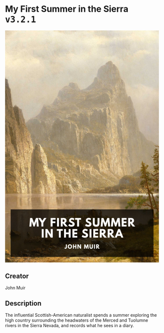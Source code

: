 
# My First Summer in the Sierra <kbd>v3.2.1</kbd>

<center>
  <img src="./cover-1024.jpg"/>
</center>

## Creator
John Muir

## Description
The influential Scottish-American naturalist spends a summer exploring the high country surrounding the headwaters of the Merced and Tuolumne rivers in the Sierra Nevada, and records what he sees in a diary.
